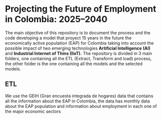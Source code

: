 # Projecting the Future of Employment in Colombia: 2025–2040
The main objective of this repository is to document the process and the code developing a model that proyect 15 years in the future the economically active population (EAP) for Colombia taking into account the possible impact of two emerging technologies **Artificial Intelligence (AI)** and **Industrial Internet of Thins (IIoT).** The repository is divided in 3 main folders, one containing all the ETL (Extract, Transform and load) process, the other folder is the one containing all the models and the selected models.

## ETL

We use the GEIH (Gran encuesta integrada de hogares) data that contains all the information about the EAP in Colombia, the data has monthly data about the EAP population and information about employment in each one of the major economic sectors
